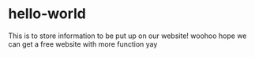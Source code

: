 # hello-world
This is to store information to be put up on our website!
woohoo hope we can get a free website with more function yay
